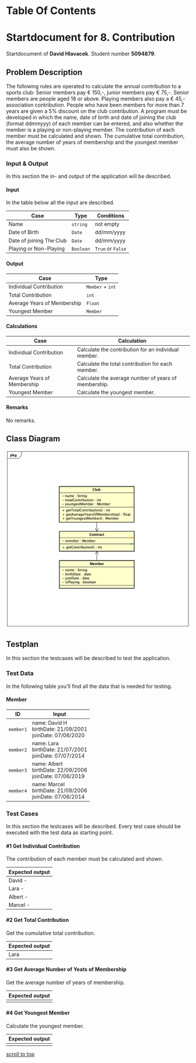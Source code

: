 # Table Of Contents

# Startdocument for 8. Contribution

Startdocument of **David Hlavacek**. Student number **5094879**.

## Problem Description

The following rules are operated to calculate the annual contribution to a
sports club: Senior members pay € 150,-, junior members pay € 75,-. Senior
members are people aged 18 or above. Playing members also pay a € 45,-
association contribution. People who have been members for more than 7
years are given a 5% discount on the club contribution.
A program must be developed in which the name, date of birth and date of
joining the club (format ddmmyyy) of each member can be entered, and also
whether the member is a playing or non-playing member. The contribution
of each member must be calculated and shown. The cumulative total contribution, the average number of years of membership and the youngest member
must also be shown. 

### Input & Output

In this section the in- and output of the application will be described.

#### Input

In the table below all the input are described.

|Case|Type|Conditions|
|----|----|----------|
|Name|`string`|not empty|
|Date of Birth|`Date`|dd/mm/yyyy|
|Date of joining The Club|`Date`|dd/mm/yyyy|
|Playing or Non-Playing|`Boolean`|`True` or `False`|

#### Output

|Case|Type|
|----|----|
|Individual Contribution|`Member` + `int`|
|Total Contribution|`int`|
|Average Years of Membership|`Float`|
|Youngest Member|`Member`|

#### Calculations

| Case              | Calculation                        |
| ----------------- | ---------------------------------- |
|Individual Contribution|Calculate the contribution for an individual member.|
|Total Contribution|Calculate the total contribution for each member.|
|Average Years of Membership|Calculate the average number of years of membership.|
|Youngest Member|Calculate the youngest member.|

#### Remarks

No remarks.

## Class Diagram

![Class Diagram](images/classdiagram.png)

## Testplan

In this section the testcases will be described to test the application.

### Test Data

In the following table you'll find all the data that is needed for testing.


#### Member

| ID            | Input                             | 
| ------------- | --------------------------------- | 
| `member1`       | name: David H<br />birthDate: 21/09/2001<br />joinDate: 07/06/2020 |
| `member2`       | name: Lara<br />birthDate: 21/07/2001<br />joinDate: 07/07/2014  |
| `member3`       | name: Albert<br />birthDate: 22/09/2006<br />joinDate: 07/06/2019 |
| `member4`       | name: Marcel<br />birthDate: 21/09/2006<br />joinDate: 07/06/2014| 

### Test Cases

In this section the testcases will be described. Every test case should be executed with the test data as starting point.

#### #1 Get Individual Contribution

The contribution of each member must be calculated and shown.

|Expected output|
|---------------|
|David - |
|Lara - |
|Albert - |
|Marcel - |


#### #2 Get Total Contribution

Get the cumulative total contribution.

|Expected output|
|---------------|
|Lara|

#### #3 Get Average Number of Yeats of Membership

Get the average number of years of membership.

|Expected output|
|---------------|
||

#### #4 Get Youngest Member

Calculate the youngest member.

| Expected output |
| --------------- |
||

[scroll to top](#table-of-contents)

